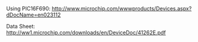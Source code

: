 Using PIC16F690: http://www.microchip.com/wwwproducts/Devices.aspx?dDocName=en023112

Data Sheet: http://ww1.microchip.com/downloads/en/DeviceDoc/41262E.pdf
